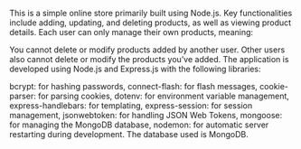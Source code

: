 This is a simple online store primarily built using Node.js. Key functionalities include adding, updating, and deleting products, as well as viewing product details. Each user can only manage their own products, meaning:

You cannot delete or modify products added by another user.
Other users also cannot delete or modify the products you’ve added.
The application is developed using Node.js and Express.js with the following libraries:

bcrypt: for hashing passwords,
connect-flash: for flash messages,
cookie-parser: for parsing cookies,
dotenv: for environment variable management,
express-handlebars: for templating,
express-session: for session management,
jsonwebtoken: for handling JSON Web Tokens,
mongoose: for managing the MongoDB database,
nodemon: for automatic server restarting during development.
The database used is MongoDB.
